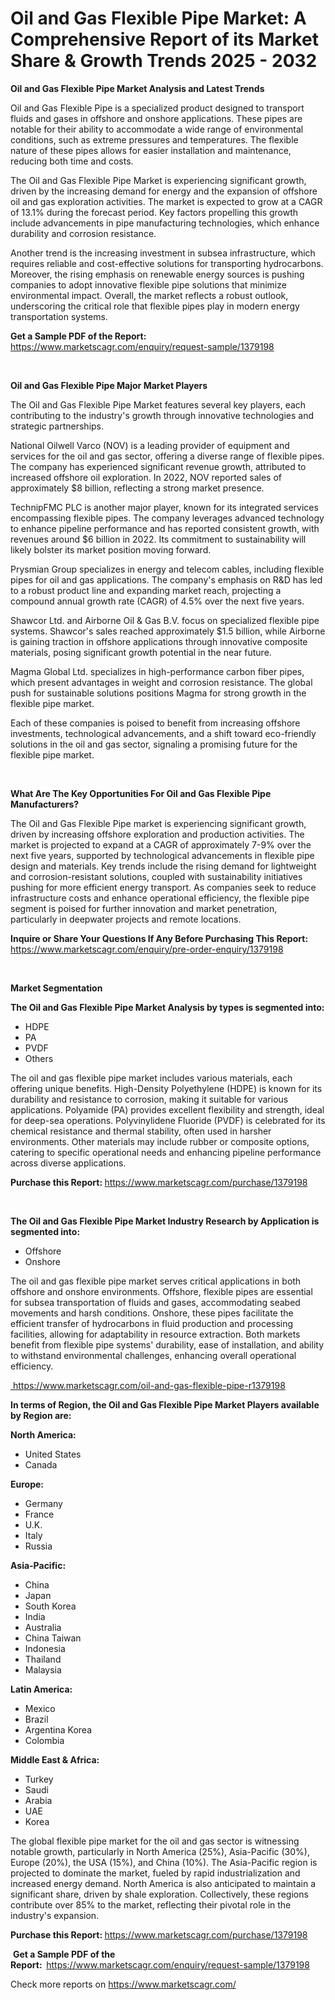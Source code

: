 <p><h1>Oil and Gas Flexible Pipe Market: A Comprehensive Report of its Market Share & Growth Trends 2025 - 2032</h1></p><p><strong>Oil and Gas Flexible Pipe Market Analysis and Latest Trends</strong></p>
<p><p>Oil and Gas Flexible Pipe is a specialized product designed to transport fluids and gases in offshore and onshore applications. These pipes are notable for their ability to accommodate a wide range of environmental conditions, such as extreme pressures and temperatures. The flexible nature of these pipes allows for easier installation and maintenance, reducing both time and costs.</p><p>The Oil and Gas Flexible Pipe Market is experiencing significant growth, driven by the increasing demand for energy and the expansion of offshore oil and gas exploration activities. The market is expected to grow at a CAGR of 13.1% during the forecast period. Key factors propelling this growth include advancements in pipe manufacturing technologies, which enhance durability and corrosion resistance. </p><p>Another trend is the increasing investment in subsea infrastructure, which requires reliable and cost-effective solutions for transporting hydrocarbons. Moreover, the rising emphasis on renewable energy sources is pushing companies to adopt innovative flexible pipe solutions that minimize environmental impact. Overall, the market reflects a robust outlook, underscoring the critical role that flexible pipes play in modern energy transportation systems.</p></p>
<p><strong>Get a Sample PDF of the Report:&nbsp;</strong> <a href="https://www.marketscagr.com/enquiry/request-sample/1379198?utm_campaign=2239&utm_medium=2&utm_source=Github&utm_content=ia&utm_term=01022025&utm_id=oil-and-gas-flexible-pipe">https://www.marketscagr.com/enquiry/request-sample/1379198</a></p>
<p>&nbsp;</p>
<p><strong>Oil and Gas Flexible Pipe Major Market Players</strong></p>
<p><p>The Oil and Gas Flexible Pipe Market features several key players, each contributing to the industry's growth through innovative technologies and strategic partnerships. </p><p>National Oilwell Varco (NOV) is a leading provider of equipment and services for the oil and gas sector, offering a diverse range of flexible pipes. The company has experienced significant revenue growth, attributed to increased offshore oil exploration. In 2022, NOV reported sales of approximately $8 billion, reflecting a strong market presence.</p><p>TechnipFMC PLC is another major player, known for its integrated services encompassing flexible pipes. The company leverages advanced technology to enhance pipeline performance and has reported consistent growth, with revenues around $6 billion in 2022. Its commitment to sustainability will likely bolster its market position moving forward.</p><p>Prysmian Group specializes in energy and telecom cables, including flexible pipes for oil and gas applications. The company's emphasis on R&D has led to a robust product line and expanding market reach, projecting a compound annual growth rate (CAGR) of 4.5% over the next five years.</p><p>Shawcor Ltd. and Airborne Oil & Gas B.V. focus on specialized flexible pipe systems. Shawcor's sales reached approximately $1.5 billion, while Airborne is gaining traction in offshore applications through innovative composite materials, posing significant growth potential in the near future.</p><p>Magma Global Ltd. specializes in high-performance carbon fiber pipes, which present advantages in weight and corrosion resistance. The global push for sustainable solutions positions Magma for strong growth in the flexible pipe market.</p><p>Each of these companies is poised to benefit from increasing offshore investments, technological advancements, and a shift toward eco-friendly solutions in the oil and gas sector, signaling a promising future for the flexible pipe market.</p></p>
<p>&nbsp;</p>
<p><strong>What Are The Key Opportunities For Oil and Gas Flexible Pipe Manufacturers?</strong></p>
<p><p>The Oil and Gas Flexible Pipe market is experiencing significant growth, driven by increasing offshore exploration and production activities. The market is projected to expand at a CAGR of approximately 7-9% over the next five years, supported by technological advancements in flexible pipe design and materials. Key trends include the rising demand for lightweight and corrosion-resistant solutions, coupled with sustainability initiatives pushing for more efficient energy transport. As companies seek to reduce infrastructure costs and enhance operational efficiency, the flexible pipe segment is poised for further innovation and market penetration, particularly in deepwater projects and remote locations.</p></p>
<p><strong>Inquire or Share Your Questions If Any Before Purchasing This Report:</strong> <a href="https://www.marketscagr.com/enquiry/pre-order-enquiry/1379198?utm_campaign=2239&utm_medium=2&utm_source=Github&utm_content=ia&utm_term=01022025&utm_id=oil-and-gas-flexible-pipe">https://www.marketscagr.com/enquiry/pre-order-enquiry/1379198</a></p>
<p>&nbsp;</p>
<p><strong>Market Segmentation</strong></p>
<p><strong>The Oil and Gas Flexible Pipe Market Analysis by types is segmented into:</strong></p>
<p><ul><li>HDPE</li><li>PA</li><li>PVDF</li><li>Others</li></ul></p>
<p><p>The oil and gas flexible pipe market includes various materials, each offering unique benefits. High-Density Polyethylene (HDPE) is known for its durability and resistance to corrosion, making it suitable for various applications. Polyamide (PA) provides excellent flexibility and strength, ideal for deep-sea operations. Polyvinylidene Fluoride (PVDF) is celebrated for its chemical resistance and thermal stability, often used in harsher environments. Other materials may include rubber or composite options, catering to specific operational needs and enhancing pipeline performance across diverse applications.</p></p>
<p><strong>Purchase this Report:&nbsp;</strong><a href="https://www.marketscagr.com/purchase/1379198?utm_campaign=2239&utm_medium=2&utm_source=Github&utm_content=ia&utm_term=01022025&utm_id=oil-and-gas-flexible-pipe">https://www.marketscagr.com/purchase/1379198</a></p>
<p>&nbsp;</p>
<p><strong>The Oil and Gas Flexible Pipe Market Industry Research by Application is segmented into:</strong></p>
<p><ul><li>Offshore</li><li>Onshore</li></ul></p>
<p><p>The oil and gas flexible pipe market serves critical applications in both offshore and onshore environments. Offshore, flexible pipes are essential for subsea transportation of fluids and gases, accommodating seabed movements and harsh conditions. Onshore, these pipes facilitate the efficient transfer of hydrocarbons in fluid production and processing facilities, allowing for adaptability in resource extraction. Both markets benefit from flexible pipe systems' durability, ease of installation, and ability to withstand environmental challenges, enhancing overall operational efficiency.</p></p>
<p><a href="https://www.marketscagr.com/oil-and-gas-flexible-pipe-r1379198?utm_campaign=2239&utm_medium=2&utm_source=Github&utm_content=ia&utm_term=01022025&utm_id=oil-and-gas-flexible-pipe">&nbsp;https://www.marketscagr.com/oil-and-gas-flexible-pipe-r1379198</a></p>
<p><strong>In terms of Region, the Oil and Gas Flexible Pipe Market Players available by Region are:</strong></p>
<p>
    <p> <strong> North America: </strong>
        <ul>
            <li>United States</li>
            <li>Canada</li>
        </ul>
        </p> 
    <p> <strong> Europe: </strong>
        <ul>
            <li>Germany</li>
            <li>France</li>
            <li>U.K.</li>
            <li>Italy</li>
            <li>Russia</li>
        </ul>
        </p> 
    <p> <strong> Asia-Pacific: </strong>
        <ul>
            <li>China</li>
            <li>Japan</li>
            <li>South Korea</li>
            <li>India</li>
            <li>Australia</li>
            <li>China Taiwan</li>
            <li>Indonesia</li>
            <li>Thailand</li>
            <li>Malaysia</li>
        </ul>
        </p> 
    <p> <strong> Latin America: </strong>
        <ul>
            <li>Mexico</li>
            <li>Brazil</li>
            <li>Argentina Korea</li>
            <li>Colombia</li>
        </ul>
        </p> 
    <p> <strong> Middle East & Africa: </strong>
        <ul>
            <li>Turkey</li>
            <li>Saudi</li>
            <li>Arabia</li>
            <li>UAE</li>
            <li>Korea</li>
        </ul>
    </p>
    </p>
<p><p>The global flexible pipe market for the oil and gas sector is witnessing notable growth, particularly in North America (25%), Asia-Pacific (30%), Europe (20%), the USA (15%), and China (10%). The Asia-Pacific region is projected to dominate the market, fueled by rapid industrialization and increased energy demand. North America is also anticipated to maintain a significant share, driven by shale exploration. Collectively, these regions contribute over 85% to the market, reflecting their pivotal role in the industry's expansion.</p></p>
<p><strong>Purchase this Report: </strong><a href="https://www.marketscagr.com/purchase/1379198?utm_campaign=2239&utm_medium=2&utm_source=Github&utm_content=ia&utm_term=01022025&utm_id=oil-and-gas-flexible-pipe">https://www.marketscagr.com/purchase/1379198</a></p>
<p>&nbsp;<strong>Get a Sample PDF of the Report:&nbsp;&nbsp;</strong><a href="https://www.marketscagr.com/enquiry/request-sample/1379198?utm_campaign=2239&utm_medium=2&utm_source=Github&utm_content=ia&utm_term=01022025&utm_id=oil-and-gas-flexible-pipe">https://www.marketscagr.com/enquiry/request-sample/1379198</a></p>
<p><strong></strong></p>
<p>Check more reports on <a href="https://www.marketscagr.com/?utm_campaign=2239&utm_medium=2&utm_source=Github&utm_content=ia&utm_term=01022025&utm_id=oil-and-gas-flexible-pipe">https://www.marketscagr.com/</a></p>
